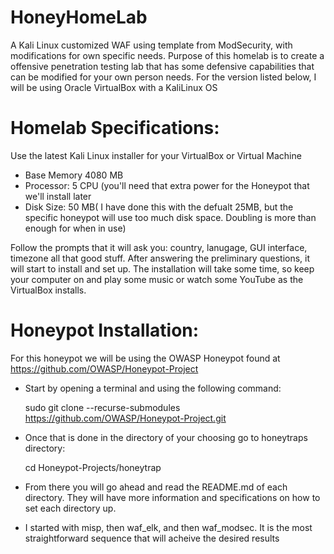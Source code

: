 # HoneyHomeLab
A Kali Linux customized WAF using template from ModSecurity, with modifications for own specific needs. Purpose of this homelab is to create a offensive penetration testing lab
that has some defensive capabilities that can be modified for your own person needs. For the version listed below, I will be using Oracle VirtualBox with a KaliLinux OS

# Homelab Specifications:
Use the latest Kali Linux installer for your VirtualBox or Virtual Machine
  - Base Memory 4080 MB
  - Processor: 5 CPU (you'll need that extra power for the Honeypot that we'll install later
  - Disk Size: 50 MB( I have done this with the defualt 25MB, but the specific honeypot will use too much disk space. Doubling is more than enough for when in use)

Follow the prompts that it will ask you: country, lanugage, GUI interface, timezone all that good stuff. After answering the preliminary questions, it will start to install and set up. The installation will take some time, so keep your computer on and play some music or watch some YouTube as the VirtualBox installs.

# Honeypot Installation:
For this honeypot we will be using the OWASP Honeypot found at https://github.com/OWASP/Honeypot-Project
  - Start by opening a terminal and using the following command:

    sudo git clone --recurse-submodules https://github.com/OWASP/Honeypot-Project.git
  
  - Once that is done in the directory of your choosing go to honeytraps directory:
    
    cd Honeypot-Projects/honeytrap
  
  - From there you will go ahead and read the README.md of each directory. They will have more information and specifications on how to set each directory up.
  - I started with misp, then waf_elk, and then waf_modsec. It is the most straightforward sequence that will acheive the desired results
